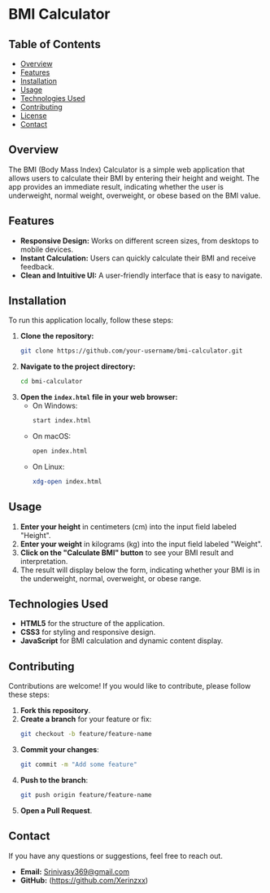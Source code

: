 # BMI Calculator

## Table of Contents
- [Overview](#overview)
- [Features](#features)
- [Installation](#installation)
- [Usage](#usage)
- [Technologies Used](#technologies-used)
- [Contributing](#contributing)
- [License](#license)
- [Contact](#contact)

## Overview
The BMI (Body Mass Index) Calculator is a simple web application that allows users to calculate their BMI by entering their height and weight. The app provides an immediate result, indicating whether the user is underweight, normal weight, overweight, or obese based on the BMI value.

## Features
- **Responsive Design:** Works on different screen sizes, from desktops to mobile devices.
- **Instant Calculation:** Users can quickly calculate their BMI and receive feedback.
- **Clean and Intuitive UI:** A user-friendly interface that is easy to navigate.

## Installation
To run this application locally, follow these steps:

1. **Clone the repository:**
    ```bash
    git clone https://github.com/your-username/bmi-calculator.git
    ```
2. **Navigate to the project directory:**
    ```bash
    cd bmi-calculator
    ```
3. **Open the `index.html` file in your web browser:**
    - On Windows:
        ```bash
        start index.html
        ```
    - On macOS:
        ```bash
        open index.html
        ```
    - On Linux:
        ```bash
        xdg-open index.html
        ```

## Usage
1. **Enter your height** in centimeters (cm) into the input field labeled "Height".
2. **Enter your weight** in kilograms (kg) into the input field labeled "Weight".
3. **Click on the "Calculate BMI" button** to see your BMI result and interpretation.
4. The result will display below the form, indicating whether your BMI is in the underweight, normal, overweight, or obese range.

## Technologies Used
- **HTML5** for the structure of the application.
- **CSS3** for styling and responsive design.
- **JavaScript** for BMI calculation and dynamic content display.

## Contributing
Contributions are welcome! If you would like to contribute, please follow these steps:

1. **Fork this repository**.
2. **Create a branch** for your feature or fix:
    ```bash
    git checkout -b feature/feature-name
    ```
3. **Commit your changes**:
    ```bash
    git commit -m "Add some feature"
    ```
4. **Push to the branch**:
    ```bash
    git push origin feature/feature-name
    ```
5. **Open a Pull Request**.

## Contact
If you have any questions or suggestions, feel free to reach out.

- **Email:** Srinivasy369@gmail.com
- **GitHub:** (https://github.com/Xerinzxx)

